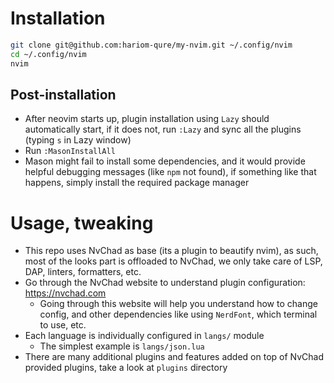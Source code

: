 # Installation

```bash
git clone git@github.com:hariom-qure/my-nvim.git ~/.config/nvim
cd ~/.config/nvim
nvim
```

## Post-installation
- After neovim starts up, plugin installation using `Lazy` should automatically start, if it does not, run `:Lazy` and sync all the plugins (typing `s` in Lazy window)
- Run `:MasonInstallAll`
- Mason might fail to install some dependencies, and it would provide helpful debugging messages (like `npm` not found), if something like that happens, simply install the required package manager

# Usage, tweaking
- This repo uses NvChad as base (its a plugin to beautify nvim), as such, most of the looks part is offloaded to NvChad, we only take care of LSP, DAP, linters, formatters, etc.
- Go through the NvChad website to understand plugin configuration: https://nvchad.com
    - Going through this website will help you understand how to change config, and other dependencies like using `NerdFont`, which terminal to use, etc.
- Each language is individually configured in `langs/` module
    - The simplest example is `langs/json.lua`
- There are many additional plugins and features added on top of NvChad provided plugins, take a look at `plugins` directory
